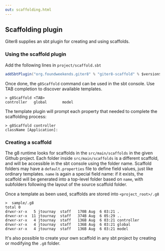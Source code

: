 ```yaml
---
out: scaffolding.html
---
```


Scaffolding plugin
------------------

Giter8 supplies an sbt plugin for creating and using scaffolds.

### Using the scaffold plugin

Add the following lines in `project/scaffold.sbt`

```scala
addSbtPlugin("org.foundweekends.giter8" % "giter8-scaffold" % $version$)
```

Once done, the  `g8Scaffold` command can be used in the sbt console.
Use TAB completion to discover available templates.

```
> g8Scaffold <TAB>
controller   global       model
```

The template plugin will prompt each property that needed to complete the scaffolding process:

```
> g8Scaffold controller
className [Application]:
```


### Creating a scaffold

The g8 runtime looks for scaffolds in the `src/main/scaffolds` in the given Github project.
Each folder inside `src/main/scaffolds` is a different scaffold, and will be
accessible in the sbt console using the folder name. Scaffold folders
may have a `default.properties` file to define field values, just like
ordinary templates. `name` is again a special field name: if it exists,
the scaffold will be generated into a top-level folder based on `name`,
with subfolders following the layout of the source scaffold folder.

Once a template as been used, scaffolds are stored into `<project_root>/.g8`

```
>  sample/.g8
total 0
drwxr-xr-x   5 jtournay  staff   170B Aug  6 03:21 .
drwxr-xr-x  11 jtournay  staff   374B Aug  6 05:29 ..
drwxr-xr-x   4 jtournay  staff   136B Aug  6 03:21 controller
drwxr-xr-x   4 jtournay  staff   136B Aug  6 03:21 global
drwxr-xr-x   4 jtournay  staff   136B Aug  6 03:21 model
```

It's also possible to create your own scaffold in any sbt project by creating or modifying the `.g8` folder.
